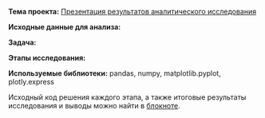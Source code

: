 **Тема проекта:** [Презентация результатов аналитического исследования](https://clck.ru/X46kt)

**Исходные данные для анализа:** 

**Задача:**

**Этапы исследования:**


**Используемые библиотеки:**  pandas, numpy, matplotlib.pyplot, plotly.express

Исходный код решения каждого этапа, а также итоговые результаты исследования и выводы можно найти в [блокноте](https://clck.ru/X46kt).

